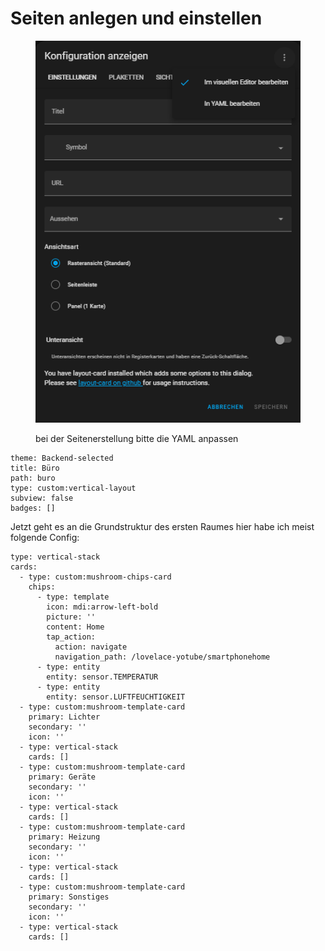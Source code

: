 # Seiten anlegen und einstellen

<figure><img src="../../../.gitbook/assets/image (2) (1).png" alt=""><figcaption><p>bei der Seitenerstellung bitte die YAML anpassen </p></figcaption></figure>

```
theme: Backend-selected
title: Büro
path: buro
type: custom:vertical-layout
subview: false
badges: []
```

Jetzt geht es an die Grundstruktur des ersten Raumes hier habe ich meist folgende Config:

```
type: vertical-stack
cards:
  - type: custom:mushroom-chips-card
    chips:
      - type: template
        icon: mdi:arrow-left-bold
        picture: ''
        content: Home
        tap_action:
          action: navigate
          navigation_path: /lovelace-yotube/smartphonehome
      - type: entity
        entity: sensor.TEMPERATUR
      - type: entity
        entity: sensor.LUFTFEUCHTIGKEIT
  - type: custom:mushroom-template-card
    primary: Lichter
    secondary: ''
    icon: ''
  - type: vertical-stack
    cards: []
  - type: custom:mushroom-template-card
    primary: Geräte
    secondary: ''
    icon: ''
  - type: vertical-stack
    cards: []
  - type: custom:mushroom-template-card
    primary: Heizung
    secondary: ''
    icon: ''
  - type: vertical-stack
    cards: []
  - type: custom:mushroom-template-card
    primary: Sonstiges
    secondary: ''
    icon: ''
  - type: vertical-stack
    cards: []
```
